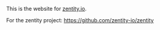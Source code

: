 This is the website for [zentity.io](https://zentity.io).

For the zentity project: https://github.com/zentity-io/zentity
